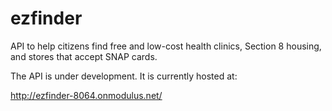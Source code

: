 ezfinder
========

API to help citizens find free and low-cost health clinics, Section 8 housing, and stores that accept SNAP cards.

The API is under development. It is currently hosted at:

http://ezfinder-8064.onmodulus.net/


